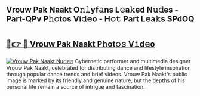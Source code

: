 ## Vrouw Pak Naakt O𝚗𝚕yf𝚊ns L𝚎a𝚔ed N𝚞𝚍es - Part-QPv P𝚑𝚘tos Vi𝚍𝚎o - H𝚘𝚝 Part L𝚎a𝚔s SPdOQ

# <h2><a href="http://kf8bf5.oniu.top/?m=Vrouw+Pak+Naakt">🔗👉 🔴 Vrouw Pak Naakt P𝚑ot𝚘𝚜 V𝚒d𝚎o</a></h2>

[![Vrouw Pak Naakt Nu𝚍e𝚜](https://i.imgur.com/0qMVB7G.gif)](http://kf8bf5.oniu.top/?m=Vrouw+Pak+Naakt)
Cybernetic performer and multimedia designer Vrouw Pak Naakt, celebrated for distributing dance and lifestyle inspiration through popular dance trends and brief videos. Vrouw Pak Naakt's public image is marked by its friendly and genuine nature, but the depths of his personal life remain a source of intrigue and fascination.  
